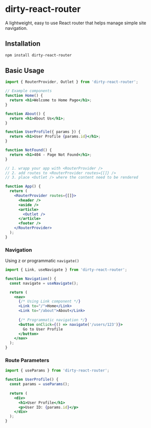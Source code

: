 # dirty-react-router

A lightweight, easy to use React router that helps manage simple site navigation.

## Installation

```bash
npm install dirty-react-router
```

## Basic Usage

```jsx
import { RouterProvider, Outlet } from 'dirty-react-router';

// Example components
function Home() {
  return <h1>Welcome to Home Page</h1>;
}

function About() {
  return <h1>About Us</h1>;
}

function UserProfile({ params }) {
  return <h1>User Profile {params.id}</h1>;
}

function NotFound() {
  return <h1>404 - Page Not Found</h1>;
}

// 1. wrapp your app with <RouterProvider />
// 2. add routes to <RouterProvider routes={[]} />
// 3. place <Outlet /> where the content need to be rendered

function App() {
  return (
    <RouterProvider routes={[]}>
      <header /> 
      <aside />
      <article>
        <Outlet />
      </article>
      <footer /> 
    </RouterProvider>
  );
}


```

### Navigation

Using z<Link /> or programmatic `navigate()`

```jsx
import { Link, useNavigate } from 'dirty-react-router';

function Navigation() {
  const navigate = useNavigate();

  return (
    <nav>
      {/* Using Link component */}
      <Link to="/">Home</Link>
      <Link to="/about">About</Link>
      
      {/* Programmatic navigation */}
      <button onClick={() => navigate('/users/123')}>
        Go to User Profile
      </button>
    </nav>
  );
}
```

### Route Parameters

```jsx
import { useParams } from 'dirty-react-router';

function UserProfile() {
  const params = useParams();
  
  return (
    <div>
      <h1>User Profile</h1>
      <p>User ID: {params.id}</p>
    </div>
  );
}
```





